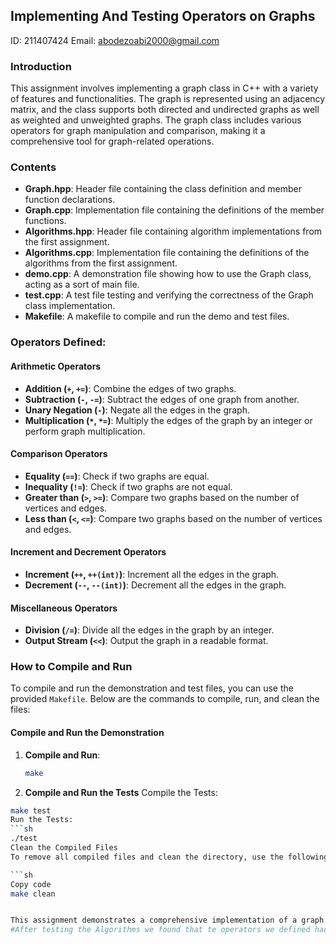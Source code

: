 ## Implementing And Testing Operators on Graphs 
ID: 211407424
Email: abodezoabi2000@gmail.com 

### Introduction

This assignment involves implementing a graph class in C++ with a variety of features and functionalities. The graph is represented using an adjacency matrix, and the class supports both directed and undirected graphs as well as weighted and unweighted graphs. The graph class includes various operators for graph manipulation and comparison, making it a comprehensive tool for graph-related operations.

### Contents

- **Graph.hpp**: Header file containing the class definition and member function declarations.
- **Graph.cpp**: Implementation file containing the definitions of the member functions.
- **Algorithms.hpp**: Header file containing algorithm implementations from the first assignment.
- **Algorithms.cpp**: Implementation file containing the definitions of the algorithms from the first assignment.
- **demo.cpp**: A demonstration file showing how to use the Graph class, acting as a sort of main file.
- **test.cpp**: A test file testing and verifying the correctness of the Graph class implementation.
- **Makefile**: A makefile to compile and run the demo and test files.

### Operators Defined:

#### Arithmetic Operators

- **Addition (`+`, `+=`)**: Combine the edges of two graphs.
- **Subtraction (`-`, `-=`)**: Subtract the edges of one graph from another.
- **Unary Negation (`-`)**: Negate all the edges in the graph.
- **Multiplication (`*`, `*=`)**: Multiply the edges of the graph by an integer or perform graph multiplication.

#### Comparison Operators

- **Equality (`==`)**: Check if two graphs are equal.
- **Inequality (`!=`)**: Check if two graphs are not equal.
- **Greater than (`>`, `>=`)**: Compare two graphs based on the number of vertices and edges.
- **Less than (`<`, `<=`)**: Compare two graphs based on the number of vertices and edges.

#### Increment and Decrement Operators

- **Increment (`++`, `++(int)`)**: Increment all the edges in the graph.
- **Decrement (`--`, `--(int)`)**: Decrement all the edges in the graph.

#### Miscellaneous Operators

- **Division (`/=`)**: Divide all the edges in the graph by an integer.
- **Output Stream (`<<`)**: Output the graph in a readable format.

### How to Compile and Run

To compile and run the demonstration and test files, you can use the provided `Makefile`. Below are the commands to compile, run, and clean the files:

#### Compile and Run the Demonstration

1. **Compile and Run**:
   ```sh
   make
   
2. **Compile and Run the Tests**
 Compile the Tests:
```sh
make test
Run the Tests:
```sh
./test
Clean the Compiled Files
To remove all compiled files and clean the directory, use the following command:

```sh
Copy code
make clean


This assignment demonstrates a comprehensive implementation of a graph class in C++, showcasing various operator overloads and functionalities for graph manipulation and comparison. The provided Makefile simplifies the process of compiling and running the demonstration and tests, ensuring an efficient workflow.
#After testing the Algorithms we found that te operators we defined had no influence no any of the Algorithms we implemented in the first assignment.

